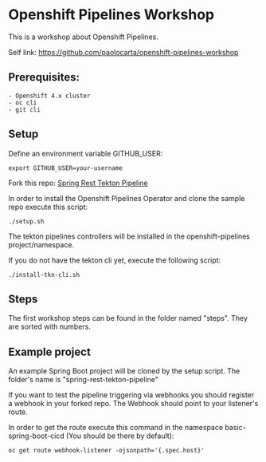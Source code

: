 # Openshift Pipelines Workshop

This is a workshop about Openshift Pipelines. 

Self link: https://github.com/paolocarta/openshift-pipelines-workshop

## Prerequisites:
    - Openshift 4.x cluster
    - oc cli
    - git cli

## Setup

Define an environment variable GITHUB_USER:

```shell
export GITHUB_USER=your-username
```

Fork this repo: [Spring Rest Tekton Pipeline](https://github.com/paolocarta/spring-rest-tekton-pipeline)

In order to install the Openshift Pipelines Operator and clone the sample repo execute this script:

```shell
./setup.sh
```

The tekton pipelines controllers will be installed in the openshift-pipelines project/namespace.

If you do not have the tekton cli yet, execute the following script:
```shell
./install-tkn-cli.sh
```

## Steps

The first workshop steps can be found in the folder named "steps".
They are sorted with numbers.

## Example project

An example Spring Boot project will be cloned by the setup script.
The folder's name is "spring-rest-tekton-pipeline"

If you want to test the pipeline triggering via webhooks you should register a webhook in your forked repo. The Webhook should point to your listener's route.

In order to get the route execute this command in the namespace basic-spring-boot-cicd (You should be there by default):

```shell
oc get route webhook-listener -ojsonpath='{.spec.host}'
```

